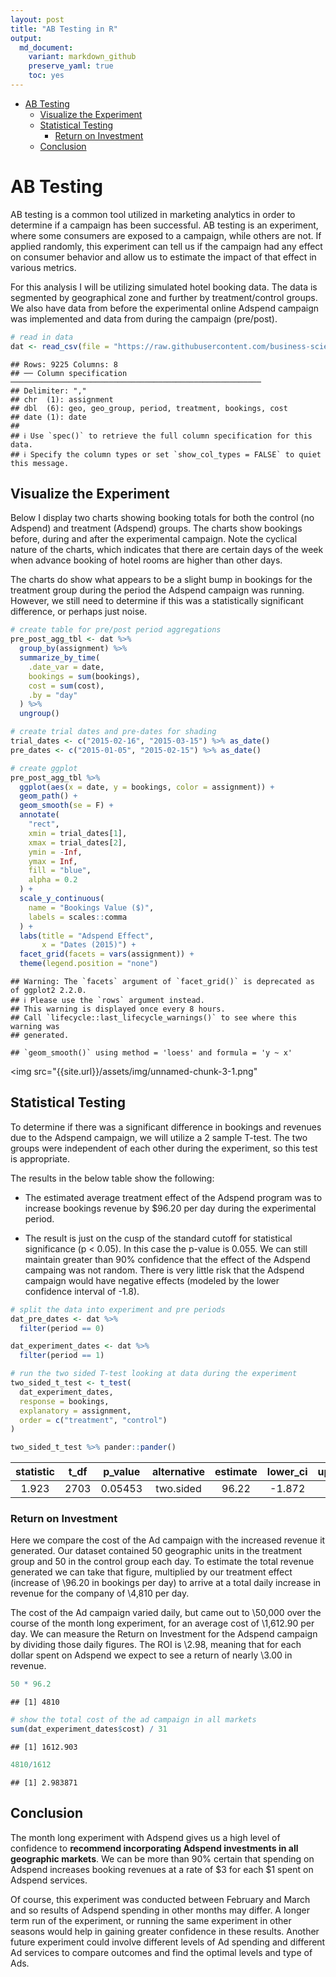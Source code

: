 ```yaml
---
layout: post
title: "AB Testing in R"
output:
  md_document:
    variant: markdown_github
    preserve_yaml: true
    toc: yes
---
```


-   [AB Testing](#ab-testing)
    -   [Visualize the Experiment](#visualize-the-experiment)
    -   [Statistical Testing](#statistical-testing)
        -   [Return on Investment](#return-on-investment)
    -   [Conclusion](#conclusion)

# AB Testing

AB testing is a common tool utilized in marketing analytics in order to
determine if a campaign has been successful. AB testing is an
experiment, where some consumers are exposed to a campaign, while others
are not. If applied randomly, this experiment can tell us if the
campaign had any effect on consumer behavior and allow us to estimate
the impact of that effect in various metrics.

For this analysis I will be utilizing simulated hotel booking data. The
data is segmented by geographical zone and further by treatment/control
groups. We also have data from before the experimental online Adspend
campaign was implemented and data from during the campaign (pre/post).

``` r
# read in data
dat <- read_csv(file = "https://raw.githubusercontent.com/business-science/free_r_tips/refs/heads/master/073_ab_testing_infer/data/hotel_bookings_geo_experiment.csv")
```

    ## Rows: 9225 Columns: 8
    ## ── Column specification ────────────────────────────────────────────────────────
    ## Delimiter: ","
    ## chr  (1): assignment
    ## dbl  (6): geo, geo_group, period, treatment, bookings, cost
    ## date (1): date
    ## 
    ## ℹ Use `spec()` to retrieve the full column specification for this data.
    ## ℹ Specify the column types or set `show_col_types = FALSE` to quiet this message.

## Visualize the Experiment

Below I display two charts showing booking totals for both the control
(no Adspend) and treatment (Adspend) groups. The charts show bookings
before, during and after the experimental campaign. Note the cyclical
nature of the charts, which indicates that there are certain days of the
week when advance booking of hotel rooms are higher than other days.

The charts do show what appears to be a slight bump in bookings for the
treatment group during the period the Adspend campaign was running.
However, we still need to determine if this was a statistically
significant difference, or perhaps just noise.

``` r
# create table for pre/post period aggregations
pre_post_agg_tbl <- dat %>% 
  group_by(assignment) %>% 
  summarize_by_time(
    .date_var = date,
    bookings = sum(bookings),
    cost = sum(cost),
    .by = "day"
  ) %>% 
  ungroup()

# create trial dates and pre-dates for shading
trial_dates <- c("2015-02-16", "2015-03-15") %>% as_date()
pre_dates <- c("2015-01-05", "2015-02-15") %>% as_date()

# create ggplot
pre_post_agg_tbl %>% 
  ggplot(aes(x = date, y = bookings, color = assignment)) +
  geom_path() +
  geom_smooth(se = F) +
  annotate(
    "rect",
    xmin = trial_dates[1],
    xmax = trial_dates[2],
    ymin = -Inf,
    ymax = Inf,
    fill = "blue",
    alpha = 0.2
  ) +
  scale_y_continuous(
    name = "Bookings Value ($)",
    labels = scales::comma
  ) + 
  labs(title = "Adspend Effect",
       x = "Dates (2015)") +
  facet_grid(facets = vars(assignment)) +
  theme(legend.position = "none")
```

    ## Warning: The `facets` argument of `facet_grid()` is deprecated as of ggplot2 2.2.0.
    ## ℹ Please use the `rows` argument instead.
    ## This warning is displayed once every 8 hours.
    ## Call `lifecycle::last_lifecycle_warnings()` to see where this warning was
    ## generated.

    ## `geom_smooth()` using method = 'loess' and formula = 'y ~ x'

<img src="{{site.url}}/assets/img/unnamed-chunk-3-1.png"

## Statistical Testing

To determine if there was a significant difference in bookings and
revenues due to the Adspend campaign, we will utilize a 2 sample T-test.
The two groups were independent of each other during the experiment, so
this test is appropriate.

The results in the below table show the following:

-   The estimated average treatment effect of the Adspend program was to
    increase bookings revenue by $96.20 per day during the experimental
    period.

-   The result is just on the cusp of the standard cutoff for
    statistical significance (p \< 0.05). In this case the p-value is
    0.055. We can still maintain greater than 90% confidence that the
    effect of the Adspend campaing was not random. There is very little
    risk that the Adspend campaign would have negative effects (modeled
    by the lower confidence interval of -1.8).

``` r
# split the data into experiment and pre periods
dat_pre_dates <- dat %>% 
  filter(period == 0)

dat_experiment_dates <- dat %>% 
  filter(period == 1)
```

``` r
# run the two sided T-test looking at data during the experiment
two_sided_t_test <- t_test(
  dat_experiment_dates,
  response = bookings,
  explanatory = assignment,
  order = c("treatment", "control")
)

two_sided_t_test %>% pander::pander()
```

| statistic | t_df | p_value | alternative | estimate | lower_ci | upper_ci |
|:---------:|:----:|:-------:|:-----------:|:--------:|:--------:|:--------:|
|   1.923   | 2703 | 0.05453 |  two.sided  |  96.22   |  -1.872  |  194.3   |

### Return on Investment

Here we compare the cost of the Ad campaign with the increased revenue
it generated. Our dataset contained 50 geographic units in the treatment
group and 50 in the control group each day. To estimate the total
revenue generated we can take that figure, multiplied by our treatment
effect (increase of \\96.20 in bookings per day) to arrive at a total
daily increase in revenue for the company of \\4,810 per day.

The cost of the Ad campaign varied daily, but came out to \\50,000 over
the course of the month long experiment, for an average cost of
\\1,612.90 per day. We can measure the Return on Investment for the
Adspend campaign by dividing those daily figures. The ROI is \\2.98,
meaning that for each dollar spent on Adspend we expect to see a return
of nearly \\3.00 in revenue.

``` r
50 * 96.2
```

    ## [1] 4810

``` r
# show the total cost of the ad campaign in all markets
sum(dat_experiment_dates$cost) / 31
```

    ## [1] 1612.903

``` r
4810/1612
```

    ## [1] 2.983871

## Conclusion

The month long experiment with Adspend gives us a high level of
confidence to **recommend incorporating Adspend investments in all
geographic markets**. We can be more than 90% certain that spending on
Adspend increases booking revenues at a rate of $3 for each $1 spent on
Adspend services.

Of course, this experiment was conducted between February and March and
so results of Adspend spending in other months may differ. A longer term
run of the experiment, or running the same experiment in other seasons
would help in gaining greater confidence in these results. Another
future experiment could involve different levels of Ad spending and
different Ad services to compare outcomes and find the optimal levels
and type of Ads.
